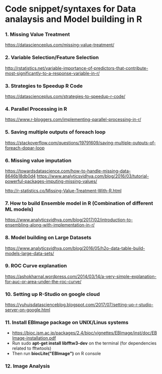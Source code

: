# Code snippet/syntaxes for Data analaysis and Model building in R

### 1. Missing Value Treatment
https://datascienceplus.com/missing-value-treatment/

### 2. Variable Selection/Feature Selection
http://rstatistics.net/variable-importance-of-predictors-that-contribute-most-significantly-to-a-response-variable-in-r/

### 3. Strategies to Speedup R Code
https://datascienceplus.com/strategies-to-speedup-r-code/

### 4. Parallel Processing in R
https://www.r-bloggers.com/implementing-parallel-processing-in-r/

### 5. Saving multiple outputs of foreach loop
https://stackoverflow.com/questions/19791609/saving-multiple-outputs-of-foreach-dopar-loop

### 6. Missing value imputation
https://towardsdatascience.com/how-to-handle-missing-data-8646b18db0d4
https://www.analyticsvidhya.com/blog/2016/03/tutorial-powerful-packages-imputing-missing-values/

http://r-statistics.co/Missing-Value-Treatment-With-R.html

### 7. How to build Ensemble model in R (Combination of different ML models)
https://www.analyticsvidhya.com/blog/2017/02/introduction-to-ensembling-along-with-implementation-in-r/

### 8. Model building on Large Datasets
https://www.analyticsvidhya.com/blog/2016/05/h2o-data-table-build-models-large-data-sets/

### 9. ROC Curve explanation
https://ashokharnal.wordpress.com/2014/03/14/a-very-simple-explanation-for-auc-or-area-under-the-roc-curve/

### 10. Setting up R-Studio on google cloud
https://yuhuisdatascienceblog.blogspot.com/2017/07/setting-up-r-studio-server-on-google.html

### 11. Install EBImage package on UNIX/Linus systems
  - https://bioc.ism.ac.jp/packages/2.4/bioc/vignettes/EBImage/inst/doc/EBImage-installation.pdf
  - Run sudo **apt-get install libfftw3-dev** on the terminal (for dependencies related to fftwtools)
  - Then run **biocLite("EBImage")** on R console

### 12. Image Analysis
